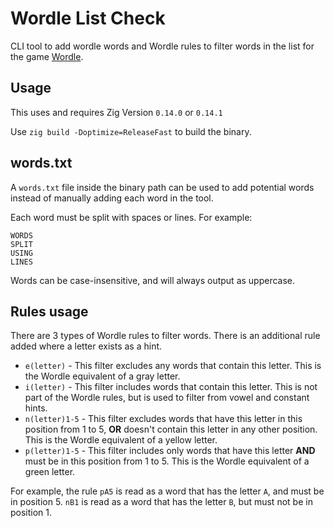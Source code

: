 # Wordle List Check
CLI tool to add wordle words and Wordle rules to filter words in the list for the game [Wordle](https://www.nytimes.com/games/wordle/index.html).

## Usage
This uses and requires Zig Version `0.14.0` or `0.14.1`

Use `zig build -Doptimize=ReleaseFast` to build the binary.

## words.txt
A `words.txt` file inside the binary path can be used to add potential words instead of manually adding each word in the tool.

Each word must be split with spaces or lines. For example:
```
WORDS
SPLIT
USING
LINES
```

Words can be case-insensitive, and will always output as uppercase.

## Rules usage
There are 3 types of Wordle rules to filter words. There is an additional rule added where a letter exists as a hint.
* `e(letter)` - This filter excludes any words that contain this letter. This is the Wordle equivalent of a gray letter.
* `i(letter)` - This filter includes words that contain this letter. This is not part of the Wordle rules, but is used to filter from vowel and constant hints.
* `n(letter)1-5` - This filter excludes words that have this letter in this position from 1 to 5, **OR** doesn't contain this letter in any other position. This is the Wordle equivalent of a yellow letter.
* `p(letter)1-5` - This filter includes only words that have this letter **AND** must be in this position from 1 to 5. This is the Wordle equivalent of a green letter.

For example, the rule `pA5` is read as a word that has the letter `A`, and must be in position 5. `nB1` is read as a word that has the letter `B`, but must not be in position 1.